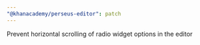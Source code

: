 ```yaml
---
"@khanacademy/perseus-editor": patch
---
```


Prevent horizontal scrolling of radio widget options in the editor
